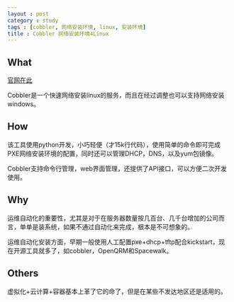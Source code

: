 ```yaml
---
layout : post
category : study
tags : [cobbler, 网络安装环境, linux, 安装环境]
title : Cobbler 网络安装环境4Linux
---
```


## What
[官网在此](https://fedorahosted.org/cobbler/)

Cobbler是一个快速网络安装linux的服务，而且在经过调整也可以支持网络安装windows。
## How
该工具使用python开发，小巧轻便（才15k行代码），使用简单的命令即可完成PXE网络安装环境的配置，同时还可以管理DHCP，DNS，以及yum包镜像。

Cobbler支持命令行管理，web界面管理，还提供了API接口，可以方便二次开发使用。
## Why
运维自动化的重要性，尤其是对于在服务器数量按几百台、几千台增加的公司而言，单单是装系统，如果不通过自动化来完成，根本是不可想象的。

运维自动化安装方面，早期一般使用人工配置pxe+dhcp+tftp配合kickstart，现在开源工具就多了，如cobbler，OpenQRM和Spacewalk。

## Others
虚拟化+云计算+容器基本上革了它的命了，但是在某些不发达地区还是适用的。
